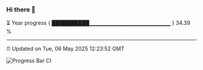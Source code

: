 ### Hi there 👋

⏳ Year progress { ██████████▁▁▁▁▁▁▁▁▁▁▁▁▁▁▁▁▁▁▁▁ } 34.39 %

---

⏰ Updated on Tue, 06 May 2025 12:23:52 GMT

![Progress Bar CI](https://github.com/Shyam-Makwana/GitHub-Actions-Demo/workflows/Progress%20Bar%20CI/badge.svg)
